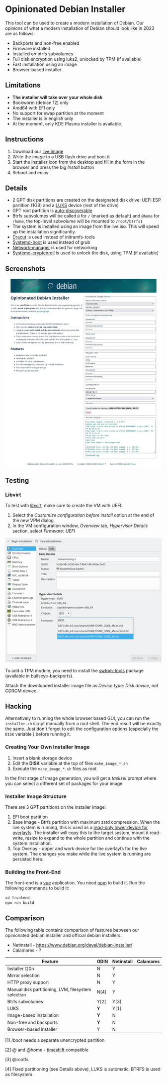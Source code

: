# Opinionated Debian Installer

This tool can be used to create a modern installation of Debian. Our opinions of what a modern installation of Debian should look like in 2023 are as follows:

 - Backports and non-free enabled
 - Firmware installed
 - Installed on btrfs subvolumes
 - Full disk encryption using luks2, unlocked by TPM (if available)
 - Fast installation using an image
 - Browser-based installer
  
## Limitations

 - **The installer will take over your whole disk**
 - Bookworm (debian 12) only
 - Amd64 with EFI only
 - No support for swap partition at the moment
 - The installer is in english only
 - At the moment, only KDE Plasma installer is available.

## Instructions
 
 1. Download our [live image](readme-files/opinionated-debian-installer-bookworm-kde-plasma-20230319a.torrent)
 2. Write the image to a USB flash drive and boot it
 3. Start the installer icon from the desktop and fill in the form in the browser and press the big _Install_ button
 4. Reboot and enjoy

## Details

- 2 GPT disk partitions are created on the designated disk drive: UEFI ESP partition (1GB) and a [LUKS](https://cryptsetup-team.pages.debian.net/cryptsetup/README.Debian.html) device (rest of the drive)
- GPT root partition is [auto-discoverable](https://www.freedesktop.org/software/systemd/man/systemd-gpt-auto-generator.html)
- Btrfs subvolumes will be called `@` for `/` (marked as default) and `@home` for `/home`, the top-level subvolume will be mounted to `/root/btrfs1`
- The system is installed using an image from the live iso. This will speed up the installation significantly.
- [Dracut](https://github.com/dracutdevs/dracut/wiki/) is used instead of initramfs-tools
- [Systemd-boot](https://www.freedesktop.org/wiki/Software/systemd/systemd-boot/) is used instead of grub
- [Network-manager](https://wiki.debian.org/NetworkManager) is used for networking
- [Systemd-cryptenroll](https://www.freedesktop.org/software/systemd/man/systemd-cryptenroll.html#--tpm2-device=PATH) is used to unlock the disk, using TPM (if available)

## Screenshots

![gui screenshot](readme-files/gui.png)

## Testing

### Libvirt

To test with [libvirt](https://libvirt.org/), make sure to create the VM with UEFI:

1. Select the _Customize configuration before install_ option at the end of the new VPM dialog
2. In the VM configuration window, _Overview_ tab, _Hypervisor Details_ section, select _Firmware_: _UEFI_

![virt-manager uefi screenshot](readme-files/virt-manager-uefi.png)

To add a TPM module, you need to install the [swtpm-tools](https://packages.debian.org/bullseye-backports/swtpm-tools) package (available in bullseye-backports).

Attach the downloaded installer image file as _Device type: Disk device_, not ~~CDROM device~~.

## Hacking

Alternatively to running the whole browser based GUI, you can run the `installer.sh` script manually from a root shell.
The end result will be exactly the same.
Just don't forget to edit the configuration options (especially the `DISK` variable ) before running it.

### Creating Your Own Installer Image

 1. Insert a blank storage device
 2. Edit the **DISK** variable at the top of files `make_image_*.sh`
 3. Execute the `make_image_*.sh` files as root

In the first stage of image generation, you will get a _tasksel_ prompt where you can select a different set of packages for your image.

### Installer Image Structure

There are 3 GPT partitions on the installer image:

 1. EFI boot partition
 2. Base Image - Btrfs partition with maximum zstd compression. 
    When the live system is running, this is used as a [read-only lower device for overlayfs](https://docs.kernel.org/filesystems/overlayfs.html). 
    The installer will copy this to the target system, mount it read-write, resize to expand to the whole partition and continue with the system installation.
 3. Top Overlay - upper and work device for the overlayfs for the live system. The changes you make while the live system is running are persisted here.

### Building the Front-End

The front-end is a [vue](https://vuejs.org/) application. 
You need [npm](https://www.npmjs.com/) to build it.
Run the following commands to build it:

    cd frontend
    npm run build

## Comparison

The following table contains comparison of features between our opinionated debian installer and official debian installers.

* Netinstall - https://www.debian.org/devel/debian-installer/
* Calamares - ?

| Feature                                             | ODIN  | Netinstall | Calamares |
|-----------------------------------------------------|-------|------------|-----------|
| Installer l10n                                      | N     | Y          |           |
| Mirror selection                                    | N     | Y          |           |
| HTTP proxy support                                  | N     | Y          |           |
| Manual disk partitioning, LVM, filesystem selection | N[4]  | Y          |           |
| Btrfs subvolumes                                    | Y[2]  | Y[3]       |           |
| LUKS                                                | **Y** | Y[1]       |           |
| Image-based installation                            | **Y** | N          |           |
| Non-free and backports                              | **Y** | N          |           |
| Browser-based installer                             | Y     | N          |           |

[1] /boot needs a separate unencrypted partition

[2] @ and @home - [timeshift](https://github.com/teejee2008/timeshift#supported-system-configurations) compatible

[3] @rootfs

[4] Fixed partitioning (see Details above), LUKS is automatic, BTRFS is used as filesystem
